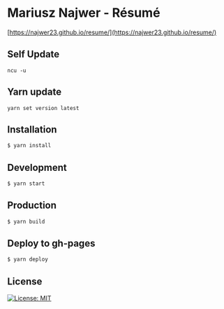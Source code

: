 
# Mariusz Najwer - Résumé
[https://najwer23.github.io/resume/](https://najwer23.github.io/resume/)

## Self Update
```
ncu -u
```

## Yarn update
```
yarn set version latest
```

## Installation
```sh
$ yarn install
```

## Development
```sh
$ yarn start
```

## Production
```sh
$ yarn build
```

## Deploy to gh-pages
```sh
$ yarn deploy
```

## License
[![License: MIT](https://img.shields.io/badge/License-MIT-yellow.svg)](https://opensource.org/licenses/MIT)
